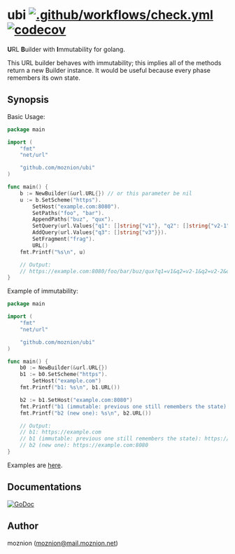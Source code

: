 # ubi [![.github/workflows/check.yml](https://github.com/moznion/ubi/actions/workflows/check.yml/badge.svg)](https://github.com/moznion/ubi/actions/workflows/check.yml) [![codecov](https://codecov.io/gh/moznion/ubi/branch/main/graph/badge.svg?token=8GG9ECIHF7)](https://codecov.io/gh/moznion/ubi)

<b>U</b>RL <b>B</b>uilder with <b>I</b>mmutability for golang.

This URL builder behaves with immutability; this implies all of the methods return a new Builder instance.
It would be useful because every phase remembers its own state.

## Synopsis

Basic Usage:

```go
package main

import (
	"fmt"
	"net/url"

	"github.com/moznion/ubi"
)

func main() {
	b := NewBuilder(&url.URL{}) // or this parameter be nil
	u := b.SetScheme("https").
		SetHost("example.com:8080").
		SetPaths("foo", "bar").
		AppendPaths("buz", "qux").
		SetQuery(url.Values{"q1": []string{"v1"}, "q2": []string{"v2-1", "v2-2"}}).
		AddQuery(url.Values{"q3": []string{"v3"}}).
		SetFragment("frag").
		URL()
	fmt.Printf("%s\n", u)

	// Output:
	// https://example.com:8080/foo/bar/buz/qux?q1=v1&q2=v2-1&q2=v2-2&q3=v3#frag
}
```

Example of immutability:

```go
package main

import (
	"fmt"
	"net/url"

	"github.com/moznion/ubi"
)

func main() {
	b0 := NewBuilder(&url.URL{})
	b1 := b0.SetScheme("https").
		SetHost("example.com")
	fmt.Printf("b1: %s\n", b1.URL())

	b2 := b1.SetHost("example.com:8080")
	fmt.Printf("b1 (immutable: previous one still remembers the state): %s\n", b1.URL())
	fmt.Printf("b2 (new one): %s\n", b2.URL())

	// Output:
	// b1: https://example.com
	// b1 (immutable: previous one still remembers the state): https://example.com
	// b2 (new one): https://example.com:8080
}
```

Examples are [here](./examples_test.go).

## Documentations

[![GoDoc](https://godoc.org/github.com/moznion/ubi?status.svg)](https://godoc.org/github.com/moznion/ubi)

## Author

moznion (<moznion@mail.moznion.net>)

